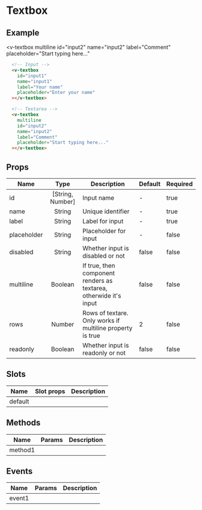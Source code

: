 # Textbox

## Example

<div class="p-3 border rounded-2 my-3">
  <v-textbox
    class="mb-3"
    id="input1"
    name="input1"
    label="Your name"
    placeholder="Enter your name"
  ></v-textbox>

  <v-textbox
    multiline
    id="input2"
    name="input2"
    label="Comment"
    placeholder="Start typing here..."
  ></v-textbox>
</div>

```html
  <!-- Input -->
  <v-textbox
    id="input1"
    name="input1"
    label="Your name"
    placeholder="Enter your name"
  ></v-textbox>

  <!-- Textarea -->
  <v-textbox
    multiline
    id="input2"
    name="input2"
    label="Comment"
    placeholder="Start typing here..."
  ></v-textbox>
```

## Props
Name | Type   | Description   | Default | Required
---- | :----: | ------------- | ------- | --------
id   | [String, Number] | Input name    | -       | true
name | String | Unique identifier    | -       | true
label | String | Label for input    | -       | true
placeholder | String | Placeholder for input    | -       | false
disabled | String | Whether input is disabled or not    | false       | false
multiline | Boolean | If true, then component renders as textarea, otherwide it's input    | false       | false
rows | Number | Rows of textare. Only works if multiline property is true    | 2       | false
readonly | Boolean | Whether input is readonly or not    | false       | false

## Slots
Name     | Slot props       | Description
-------- | -----------      | -----
default  |                  |

## Methods
Name             | Params            | Description
---------------- | ----------------- | -------------------
method1          |                   |

## Events
Name             | Params            | Description
---------------- | ----------------- | -------------------
event1           |                   |
